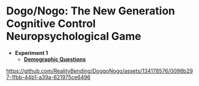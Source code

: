 # Dogo/Nogo: The New Generation Cognitive Control Neuropsychological Game

- **Experiment 1**
  - [**Demographic Questions**](https://realitybending.github.io/DoggoNogo/study1/experiment/index.html)


https://github.com/RealityBending/DoggoNogo/assets/134178576/0098b297-1fbb-44b1-a39a-621975ce6496

